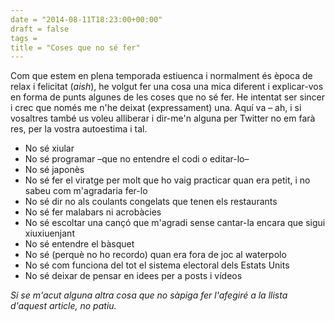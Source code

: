 ```yaml
---
date = "2014-08-11T18:23:00+00:00"
draft = false
tags = 
title = "Coses que no sé fer"
---
```

Com que estem en plena temporada estiuenca i normalment és època de relax i felicitat (*aish*), he volgut fer una cosa una mica diferent i explicar-vos en forma de punts algunes de les coses que no sé fer. He intentat ser sincer i crec que només me n'he deixat (expressament) una. Aquí va – ah, i si vosaltres també us voleu alliberar i dir-me'n alguna per Twitter no em farà res, per la vostra autoestima i tal.

<!-- more -->

- No sé xiular
- No sé programar –que no entendre el codi o editar-lo–
- No sé japonès
- No sé fer el viratge per molt que ho vaig practicar quan era petit, i no sabeu com m'agradaria fer-lo
- No sé dir no als coulants congelats que tenen els restaurants
- No sé fer malabars ni acrobàcies
- No sé escoltar una cançó que m'agradi sense cantar-la encara que sigui xiuxiuenjant
- No sé entendre el bàsquet
- No sé (perquè no ho recordo) quan era fora de joc al waterpolo
- No sé com funciona del tot el sistema electoral dels Estats Units
- No sé deixar de pensar en idees per a posts i vídeos

*Si se m'acut alguna altra cosa que no sàpiga fer l'afegiré a la llista d'aquest article, no patiu.*